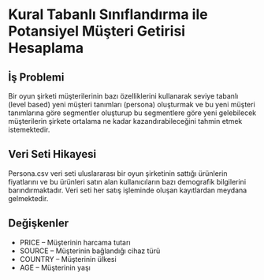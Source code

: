 # Kural Tabanlı Sınıflandırma ile Potansiyel Müşteri Getirisi Hesaplama

## İş Problemi

Bir oyun şirketi müşterilerinin bazı özelliklerini kullanarak
seviye tabanlı (level based) yeni müşteri tanımları
(persona) oluşturmak ve bu yeni müşteri tanımlarına
göre segmentler oluşturup bu segmentlere göre yeni
gelebilecek müşterilerin şirkete ortalama ne kadar
kazandırabileceğini tahmin etmek istemektedir.

## Veri Seti Hikayesi

Persona.csv veri seti uluslararası bir oyun şirketinin sattığı ürünlerin fiyatlarını 
ve bu ürünleri satın alan kullanıcıların bazı demografik bilgilerini 
barındırmaktadır.
Veri seti her satış işleminde oluşan kayıtlardan meydana gelmektedir.

## Değişkenler
- PRICE – Müşterinin harcama tutarı
- SOURCE – Müşterinin bağlandığı cihaz türü
- COUNTRY – Müşterinin ülkesi
- AGE – Müşterinin yaşı
